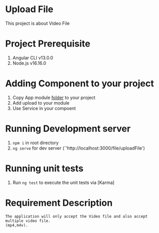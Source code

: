 # Upload File

This project is about Video File

# Project Prerequisite

1. Angular CLI v13.0.0
2. Node.js v16.16.0


# Adding Component to your project
1. Copy App module [folder](https://github.com/Deep1218/reusable/tree/VideoUpload/src/app) to your project
2. Add upload to your module
3. Use Service in your compoent

# Running Development server

1. `npm i` in root directory
2. `ng serve` for dev server (`'http://localhost:3000/file/uploadFile')


# Running unit tests

1. Run `ng test` to execute the unit tests via [Karma]

# Requirement Description


    The application will only accept the Video file and also accept multiple video file.
    (mp4,m4v).